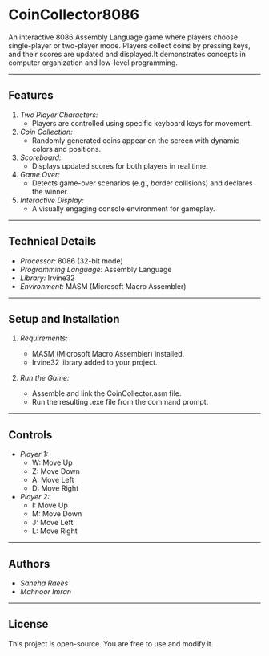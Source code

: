 # CoinCollector8086
An interactive 8086 Assembly Language game where players choose single-player or two-player mode. Players collect coins by pressing keys, and their scores are updated and displayed.It demonstrates concepts in computer organization and low-level programming.

---

## Features
1. *Two Player Characters:* 
   - Players are controlled using specific keyboard keys for movement.
2. *Coin Collection:* 
   - Randomly generated coins appear on the screen with dynamic colors and positions.
3. *Scoreboard:* 
   - Displays updated scores for both players in real time.
4. *Game Over:* 
   - Detects game-over scenarios (e.g., border collisions) and declares the winner.
5. *Interactive Display:*
   - A visually engaging console environment for gameplay.

---

## Technical Details
- *Processor:* 8086 (32-bit mode)
- *Programming Language:* Assembly Language
- *Library:* Irvine32
- *Environment:* MASM (Microsoft Macro Assembler)

---

## Setup and Installation
1. *Requirements:*
   - MASM (Microsoft Macro Assembler) installed.
   - Irvine32 library added to your project.

2. *Run the Game:*
   - Assemble and link the CoinCollector.asm file.
   - Run the resulting .exe file from the command prompt.

---

## Controls
- *Player 1:*
  - W: Move Up
  - Z: Move Down
  - A: Move Left
  - D: Move Right
- *Player 2:*
  - I: Move Up
  - M: Move Down
  - J: Move Left
  - L: Move Right

---

## Authors
- *Saneha Raees*
- *Mahnoor Imran*

---

## License
This project is open-source. You are free to use and modify it.
